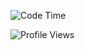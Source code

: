 <!--START_SECTION:waka-->
![Code Time](http://img.shields.io/badge/Code%20Time-1%2C888%20hrs%2044%20mins-blue)

![Profile Views](http://img.shields.io/badge/Profile%20Views-0-blue)


<!--END_SECTION:waka-->

